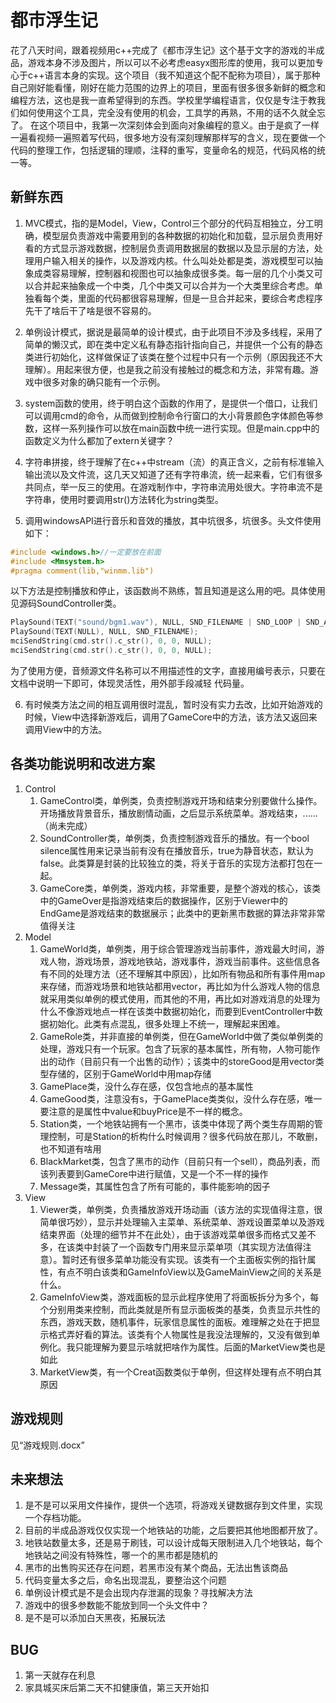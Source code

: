 # 都市浮生记

花了八天时间，跟着视频用c++完成了《都市浮生记》这个基于文字的游戏的半成品，游戏本身不涉及图片，所以可以不必考虑easyx图形库的使用，我可以更加专心于c++语言本身的实现。这个项目（我不知道这个配不配称为项目），属于那种自己刚好能看懂，刚好在能力范围的边界上的项目，里面有很多很多新鲜的概念和编程方法，这也是我一直希望得到的东西。学校里学编程语言，仅仅是专注于教我们如何使用这个工具，完全没有使用的机会，工具学的再熟，不用的话不久就全忘了。 在这个项目中，我第一次深刻体会到面向对象编程的意义。由于是疯了一样一遍看视频一遍照着写代码，很多地方没有深刻理解那样写的含义，现在要做一个代码的整理工作，包括逻辑的理顺，注释的重写，变量命名的规范，代码风格的统一等。

## 新鲜东西

1. MVC模式，指的是Model，View，Control三个部分的代码互相独立，分工明确，模型层负责游戏中需要用到的各种数据的初始化和加载，显示层负责用好看的方式显示游戏数据，控制层负责调用数据层的数据以及显示层的方法，处理用户输入相关的操作，以及游戏内核。什么叫处处都是类，游戏模型可以抽象成类容易理解，控制器和视图也可以抽象成很多类。每一层的几个小类又可以合并起来抽象成一个中类，几个中类又可以合并为一个大类里综合考虑。单独看每个类，里面的代码都很容易理解，但是一旦合并起来，要综合考虑程序先干了啥后干了啥是很不容易的。

2. 单例设计模式，据说是最简单的设计模式，由于此项目不涉及多线程，采用了简单的懒汉式，即在类中定义私有静态指针指向自己，并提供一个公有的静态类进行初始化，这样做保证了该类在整个过程中只有一个示例（原因我还不大理解）。用起来很方便，也是我之前没有接触过的概念和方法，非常有趣。游戏中很多对象的确只能有一个示例。

3. system函数的使用，终于明白这个函数的作用了，是提供一个借口，让我们可以调用cmd的命令，从而做到控制命令行窗口的大小背景颜色字体颜色等参数，这样一系列操作可以放在main函数中统一进行实现。但是main.cpp中的函数定义为什么都加了extern关键字？

4. 字符串拼接，终于理解了在c++中stream（流）的真正含义，之前有<iostream>标准输入输出流以及<fstream>文件流，这几天又知道了还有<sstream>字符串流，统一起来看，它们有很多共同点，举一反三的使用。在游戏制作中，字符串流用处很大。字符串流不是字符串，使用时要调用str()方法转化为string类型。

5. 调用windowsAPI进行音乐和音效的播放，其中坑很多，坑很多。头文件使用如下：

```c++
#include <windows.h>//一定要放在前面
#include <Mmsystem.h>
#pragma comment(lib,"winmm.lib")
```

​	以下方法是控制播放和停止，该函数尚不熟练，暂且知道是这么用的吧。具体使用见源码SoundController类。

```c++
PlaySound(TEXT("sound/bgm1.wav"), NULL, SND_FILENAME | SND_LOOP | SND_ASYNC);
PlaySound(TEXT(NULL), NULL, SND_FILENAME);
mciSendString(cmd.str().c_str(), 0, 0, NULL);
mciSendString(cmd.str().c_str(), 0, 0, NULL);
```

​	为了使用方便，音频源文件名称可以不用描述性的文字，直接用编号表示，只要在文档中说明一下即可，体现灵活性，用外部手段减轻	代码量。

6. 有时候类方法之间的相互调用很时混乱，暂时没有实力去改，比如开始游戏的时候，View中选择新游戏后，调用了GameCore中的方法，该方法又返回来调用View中的方法。

## 各类功能说明和改进方案

1. Control
   1. GameControl类，单例类，负责控制游戏开场和结束分别要做什么操作。开场播放背景音乐，播放剧情动画，之后显示系统菜单。游戏结束，......（尚未完成）
   2. SoundController类，单例类，负责控制游戏音乐的播放。有一个bool  silence属性用来记录当前有没有在播放音乐，true为静音状态，默认为false。此类算是封装的比较独立的类，将关于音乐的实现方法都打包在一起。
   3. GameCore类，单例类，游戏内核，非常重要，是整个游戏的核心，该类中的GameOver是指游戏结束后的数据操作，区别于Viewer中的EndGame是游戏结束的数据展示；此类中的更新黑市数据的算法非常非常值得关注
2. Model
   1. GameWorld类，单例类，用于综合管理游戏当前事件，游戏最大时间，游戏人物，游戏场景，游戏地铁站，游戏事件，游戏当前事件。这些信息各有不同的处理方法（还不理解其中原因），比如所有物品和所有事件用map来存储，而游戏场景和地铁站都用vector，再比如为什么游戏人物的信息就采用类似单例的模式使用，而其他的不用，再比如对游戏消息的处理为什么不像游戏地点一样在该类中数据初始化，而要到EventController中数据初始化。此类有点混乱，很多处理上不统一，理解起来困难。
   2. GameRole类，并非直接的单例类，但在GameWorld中做了类似单例类的处理，游戏只有一个玩家。包含了玩家的基本属性，所有物，人物可能作出的动作（目前只有一个出售的动作）；该类中的storeGood是用vector类型存储的，区别于GameWorld中用map存储
   3. GamePlace类，没什么存在感，仅包含地点的基本属性
   4. GameGood类，注意没有s，于GamePlace类类似，没什么存在感，唯一要注意的是属性中value和buyPrice是不一样的概念。
   5. Station类，一个地铁站拥有一个黑市，该类中体现了两个类生存周期的管理控制，可是Station的析构什么时候调用？很多代码放在那儿，不敢删，也不知道有啥用
   6. BlackMarket类，包含了黑市的动作（目前只有一个sell），商品列表，而该列表要到GameCore中进行赋值，又是一个不一样的操作
   7. Message类，其属性包含了所有可能的，事件能影响的因子
3. View
   1. Viewer类，单例类，负责播放游戏开场动画（该方法的实现值得注意，很简单很巧妙），显示并处理输入主菜单、系统菜单、游戏设置菜单以及游戏结束界面（处理的细节并不在此处），由于该游戏菜单很多而格式又差不多，在该类中封装了一个函数专门用来显示菜单项（其实现方法值得注意）。暂时还有很多菜单功能没有实现。该类有一个主面板实例的指针属性，有点不明白该类和GameInfoView以及GameMainView之间的关系是什么。
   2. GameInfoView类，游戏面板的显示此程序使用了将面板拆分为多个，每个分别用类来控制，而此类就是所有显示面板类的基类，负责显示共性的东西，游戏天数，随机事件，玩家信息属性的面板。难理解之处在于把显示格式弄好看的算法。该类有个人物属性是我没法理解的，又没有做到单例化。我只能理解为要显示啥就把啥作为属性。后面的MarketView类也是如此
   3. MarketView类，有一个Creat函数类似于单例，但这样处理有点不明白其原因

## 游戏规则

见“游戏规则.docx”

## 未来想法

1. 是不是可以采用文件操作，提供一个选项，将游戏关键数据存到文件里，实现一个存档功能。
2. 目前的半成品游戏仅仅实现一个地铁站的功能，之后要把其他地图都开放了。
3. 地铁站数量太多，还是易于刷钱，可以设计成每天限制进入几个地铁站，每个地铁站之间没有特殊性，哪一个的黑市都是随机的
4. 黑市的出售购买还存在问题，若黑市没有某个商品，无法出售该商品
5. 代码变量太多之后，命名出现混乱，要整治这个问题
6. 单例设计模式是不是会出现内存泄漏的现象？寻找解决方法
7. 游戏中的很多参数能不能放到同一个头文件中？
8. 是不是可以添加白天黑夜，拓展玩法

## BUG

1. 第一天就存在利息
2.  家具城买床后第二天不扣健康值，第三天开始扣
